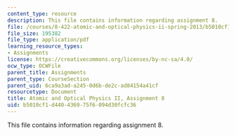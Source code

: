 ```yaml
---
content_type: resource
description: This file contains information regarding assignment 8.
file: /courses/8-422-atomic-and-optical-physics-ii-spring-2013/b5010cf1d440436975f6094d30fcfc36_MIT8_422S13_hw8.pdf
file_size: 195382
file_type: application/pdf
learning_resource_types:
- Assignments
license: https://creativecommons.org/licenses/by-nc-sa/4.0/
ocw_type: OCWFile
parent_title: Assignments
parent_type: CourseSection
parent_uid: 6ca9a3ad-a245-0d6b-de2c-ad84154a41cf
resourcetype: Document
title: Atomic and Optical Physics II, Assignment 8
uid: b5010cf1-d440-4369-75f6-094d30fcfc36
---
```

This file contains information regarding assignment 8.